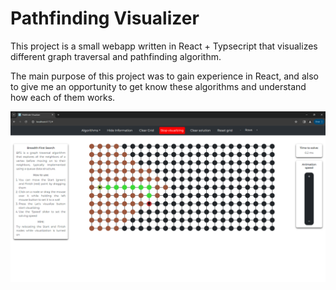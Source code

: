 # Pathfinding Visualizer

This project is a small webapp written in React + Typsecript that visualizes different graph traversal and pathfinding algorithm. 

The main purpose of this project was to gain experience in React, and also to give me an opportunity to get know these algorithms and understand how each of them works.  

![Screenshot](src/assets/screenshot.PNG)